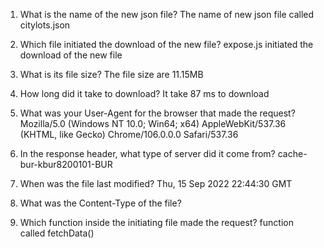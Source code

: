1. What is the name of the new json file?
   The name of new json file called citylots.json

2. Which file initiated the download of the new file?
   expose.js initiated the download of the new file

3. What is its file size?
   The file size are 11.15MB

4. How long did it take to download?
   It take 87 ms to download

5. What was your User-Agent for the browser that made the request?
    Mozilla/5.0 (Windows NT 10.0; Win64; x64) AppleWebKit/537.36 (KHTML, like Gecko) Chrome/106.0.0.0 Safari/537.36

6. In the response header, what type of server did it come from?
    cache-bur-kbur8200101-BUR

7. When was the file last modified?
   Thu, 15 Sep 2022 22:44:30 GMT

8. What was the Content-Type of the file?
   

9.  Which function inside the initiating file made the request?
    function called fetchData()
    